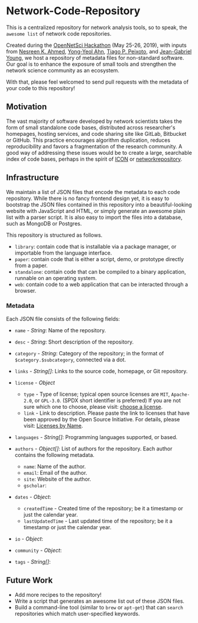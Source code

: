 # Network-Code-Repository
This is a centralized repository for network analysis tools, so to speak,
the `awesome list` of network code repositories.

Created during the [OpenNetSci Hackathon](https://opennetsci.github.io/) (May 25-26, 2019), with inputs from
[Nesreen K. Ahmed](http://nesreenahmed.com/),
[Yong-Yeol Ahn](http://yongyeol.com/),
[Tiago P. Peixoto](https://skewed.de/), and
[Jean-Gabriel Young](https://www.jgyoung.ca/),
we host a repository of metadata files for non-standard software.
Our goal is to enhance the exposure of small tools and strengthen the network science community as an ecosystem.

With that, please feel welcomed to send pull requests with the metadata of your code to this repository!

## Motivation
The vast majority of software developed by network scientists takes the form of small standalone code bases,
distributed across researcher's homepages, hosting services, and code sharing site like GitLab, Bitbucket or
GitHub. This practice encourages algorithm duplication, reduces reproducibility and favors a fragmentation of
the research community. A good way of addressing these issues would be to create a large, searchable index of
code bases, perhaps in the spirit of [ICON](https://icon.colorado.edu/) or
[networkrepository](http://networkrepository.com/).

## Infrastructure
We maintain a list of JSON files that encode the metadata to each code repository.
While there is no fancy frontend design yet, it is easy to bootstrap the JSON files contained in this repository
into a beautiful-looking website with JavaScript and HTML, or simply generate an awesome plain list with a parser
script. It is also easy to import the files into a database, such as MongoDB or Postgres.

This repository is structured as follows.

* `library`: contain code that is installable via a package manager, or importable from the language interface.
* `paper`: contain code that is either a script, demo, or prototype directly from a paper.
* `standalone`: contain code that can be compiled to a binary application, runnable on an operating system.
* `web`: contain code to a web application that can be interacted through a browser.

### Metadata

Each JSON file consists of the following fields:

* `name` - _String_: Name of the repository.

* `desc` - _String_: Short description of the repository.

* `category` - _String_: Category of the repository; in the format of `$category.$subcategory`, connected via a dot.

* `links` - _String[]_: Links to the source code, homepage, or Git repository.

* `license` - _Object_
   * `type` - Type of license; typical open source licenses are `MIT`, `Apache-2.0`, or `GPL-3.0`.
     (SPDX short identifier is preferred)
     If you are not sure which one to choose, please visit: [choose a license](https://choosealicense.com/).
   * `link` - Link to description. 
     Please paste the link to licenses that have been approved by the Open Source Initiative. 
     For details, please visit: [Licenses by Name](https://opensource.org/licenses/alphabetical).

* `languages` - _String[]_: Programming languages supported, or based.

* `authors` - _Object[]_: List of authors for the repository. Each author contains the following metadata.
   * `name`: Name of the author.
   * `email`: Email of the author.
   * `site`: Website of the author.
   * `gscholar`: 

* `dates` - _Object_:
   * `createdTime` - Created time of the repository; be it a timestamp or just the calendar year.
   * `lastUpdatedTime` - Last updated time of the repository; be it a timestamp or just the calendar year.

* `io` - _Object_:

* `community` - _Object_:

* `tags` - _String[]_:


## Future Work

* Add more recipes to the repository!
* Write a script that generates an awesome list out of these JSON files.
* Build a command-line tool (similar to ``brew`` or ``apt-get``) that can ``search``
  repositories which match user-specified keywords.
